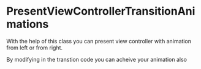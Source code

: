 # PresentViewControllerTransitionAnimations

With the help of this class you can present view controller with animation from left or from right.

By modifying in the transtion code you can acheive your animation also 
